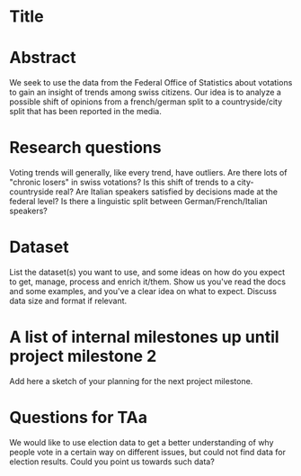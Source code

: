 # Title

# Abstract
We seek to use the data from the Federal Office of Statistics about votations to gain an insight of trends among swiss citizens. Our idea is to analyze a possible shift of opinions from a french/german split to a countryside/city split that has been reported in the media.

# Research questions
Voting trends will generally, like every trend, have outliers. Are there lots of "chronic losers" in swiss votations? Is this shift of trends to a city-countryside real? Are Italian speakers satisfied by decisions made at the federal level? Is there a linguistic split between German/French/Italian speakers?

# Dataset
List the dataset(s) you want to use, and some ideas on how do you expect to get, manage, process and enrich it/them. Show us you've read the docs and some examples, and you've a clear idea on what to expect. Discuss data size and format if relevant.

# A list of internal milestones up until project milestone 2
Add here a sketch of your planning for the next project milestone.

# Questions for TAa
We would like to use election data to get a better understanding of why people vote in a certain way on different issues, but could not find data for election results. Could you point us towards such data?
